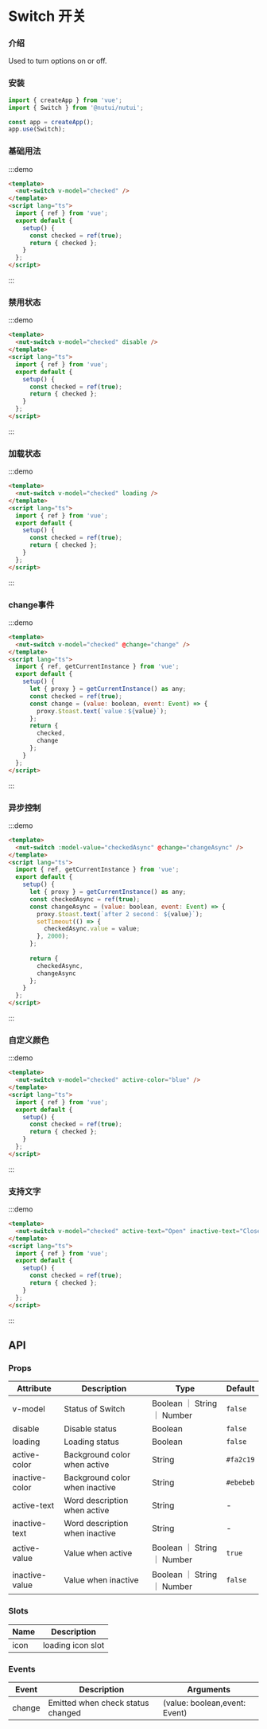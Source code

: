#  Switch 开关

### 介绍

Used to turn options on or off.

### 安装

``` javascript
import { createApp } from 'vue';
import { Switch } from '@nutui/nutui';

const app = createApp();
app.use(Switch);

```


### 基础用法
:::demo
``` html
<template>
  <nut-switch v-model="checked" />
</template>
<script lang="ts">
  import { ref } from 'vue';
  export default {
    setup() {
      const checked = ref(true);
      return { checked };
    }
  };
</script>
```
:::

### 禁用状态
:::demo
``` html
<template>
  <nut-switch v-model="checked" disable />
</template>
<script lang="ts">
  import { ref } from 'vue';
  export default {
    setup() {
      const checked = ref(true);
      return { checked };
    }
  };
</script>
```
:::

### 加载状态
:::demo
``` html
<template>
  <nut-switch v-model="checked" loading />
</template>
<script lang="ts">
  import { ref } from 'vue';
  export default {
    setup() {
      const checked = ref(true);
      return { checked };
    }
  };
</script>
```
:::

### change事件
:::demo
``` html
<template>
  <nut-switch v-model="checked" @change="change" />
</template>
<script lang="ts">
  import { ref, getCurrentInstance } from 'vue';
  export default {
    setup() {
      let { proxy } = getCurrentInstance() as any;
      const checked = ref(true);
      const change = (value: boolean, event: Event) => {
        proxy.$toast.text(`value：${value}`);
      };
      return {
        checked,
        change
      };
    }
  };
</script>
```
:::
### 异步控制
:::demo
``` html
<template>
  <nut-switch :model-value="checkedAsync" @change="changeAsync" />
</template>
<script lang="ts">
  import { ref, getCurrentInstance } from 'vue';
  export default {
    setup() {
      let { proxy } = getCurrentInstance() as any;
      const checkedAsync = ref(true);
      const changeAsync = (value: boolean, event: Event) => {
        proxy.$toast.text(`after 2 second： ${value}`);
        setTimeout(() => {
          checkedAsync.value = value;
        }, 2000);
      };
      
      return {
        checkedAsync,
        changeAsync
      };
    }
  };
</script>
```
:::
### 自定义颜色
:::demo
``` html
<template>
  <nut-switch v-model="checked" active-color="blue" />
</template>
<script lang="ts">
  import { ref } from 'vue';
  export default {
    setup() {
      const checked = ref(true);
      return { checked };
    }
  };
</script>
```
:::
### 支持文字
:::demo
``` html
<template>
  <nut-switch v-model="checked" active-text="Open" inactive-text="Closed" />
</template>
<script lang="ts">
  import { ref } from 'vue';
  export default {
    setup() {
      const checked = ref(true);
      return { checked };
    }
  };
</script>
```
:::

## API

### Props

| Attribute           | Description      | Type    | Default        |
|----------------|------------------|---------|-----------------------|
| v-model        | Status of Switch       | Boolean ｜ String ｜ Number | `false`  |
| disable        | Disable status         | Boolean | `false`               |
| loading        | Loading status         | Boolean | `false`               |
| active-color   | Background color when active | String  | `#fa2c19`    |
| inactive-color | Background color when inactive | String  | `#ebebeb` | 
| active-text    | Word description when active   | String  | -         |
| inactive-text  | Word description when inactive   | String  | -        |
| active-value   | Value when active   | Boolean ｜ String ｜ Number  | `true`  |
| inactive-value | Value when inactive   | Boolean ｜ String ｜ Number  | `false`  |

### Slots

|Name|Description|
|-|-|
|icon| loading icon slot |

### Events

| Event | Description    | Arguments                 |
|--------|----------------|-------------------------------|
| change | Emitted when check status changed | (value: boolean,event: Event) |
    